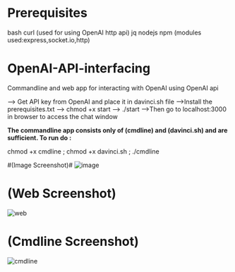 # Prerequisites
bash
curl (used for using OpenAI http api)
jq
nodejs
npm (modules used:express,socket.io,http)

# OpenAI-API-interfacing
Commandline and web app for interacting with OpenAI using OpenAI api


--> Get API key from OpenAI and place it in davinci.sh file
-->Install the prerequisites.txt
--> chmod +x start
--> ./start
-->Then go to localhost:3000 in browser to access the chat window


**The commandline app consists only of (cmdline) and (davinci.sh) and are sufficient. To run do :**

chmod +x cmdline ;
chmod +x davinci.sh ;
./cmdline

#(Image Screenshot)#
![image](https://user-images.githubusercontent.com/70572289/214599438-7d1070bc-b416-4fb8-a34a-11b5aaa4511e.png)




# (Web Screenshot) #
![web](https://user-images.githubusercontent.com/70572289/214385323-c917aad6-ccce-499f-9092-c696f186bb26.png)




# (Cmdline Screenshot) #
![cmdline](https://user-images.githubusercontent.com/70572289/214372020-77e3966b-f25d-411d-beb0-2da46614cfcf.png)
